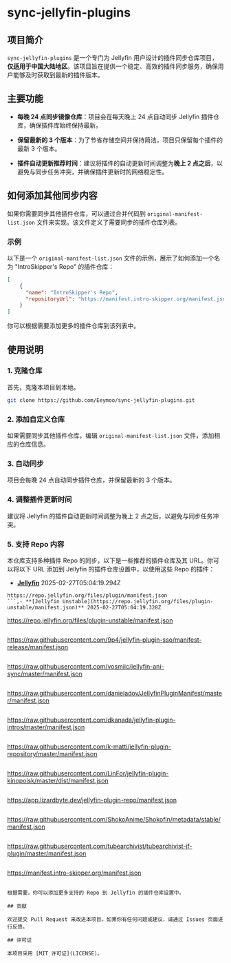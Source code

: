 # sync-jellyfin-plugins

## 项目简介

`sync-jellyfin-plugins` 是一个专门为 Jellyfin 用户设计的插件同步仓库项目，**仅适用于中国大陆地区**。该项目旨在提供一个稳定、高效的插件同步服务，确保用户能够及时获取到最新的插件版本。

## 主要功能

- **每晚 24 点同步镜像仓库**：项目会在每天晚上 24 点自动同步 Jellyfin 插件仓库，确保插件库始终保持最新。
  
- **保留最新的 3 个版本**：为了节省存储空间并保持简洁，项目只保留每个插件的最新 3 个版本。

- **插件自动更新推荐时间**：建议将插件的自动更新时间调整为**晚上 2 点之后**，以避免与同步任务冲突，并确保插件更新时的网络稳定性。

## 如何添加其他同步内容

如果你需要同步其他插件仓库，可以通过合并代码到 `original-manifest-list.json` 文件来实现。该文件定义了需要同步的插件仓库列表。

### 示例

以下是一个 `original-manifest-list.json` 文件的示例，展示了如何添加一个名为 "IntroSkipper's Repo" 的插件仓库：

```json
[
    {
      "name": "IntroSkipper's Repo",
      "repositoryUrl": "https://manifest.intro-skipper.org/manifest.json"
    }
]
```

你可以根据需要添加更多的插件仓库到该列表中。

## 使用说明

### 1. 克隆仓库
首先，克隆本项目到本地。

```bash
git clone https://github.com/Eeymoo/sync-jellyfin-plugins.git
```

### 2. 添加自定义仓库
如果需要同步其他插件仓库，编辑 `original-manifest-list.json` 文件，添加相应的仓库信息。

### 3. 自动同步
项目会每晚 24 点自动同步插件仓库，并保留最新的 3 个版本。

### 4. 调整插件更新时间
建议将 Jellyfin 的插件自动更新时间调整为晚上 2 点之后，以避免与同步任务冲突。

### 5. 支持 Repo 内容
本仓库支持多种插件 Repo 的同步，以下是一些推荐的插件仓库及其 URL。你可以将以下 URL 添加到 Jellyfin 的插件仓库设置中，以使用这些 Repo 的插件：

- **[Jellyfin](https://repo.jellyfin.org/files/plugin/manifest.json)** 2025-02-27T05:04:19.294Z
```
https://repo.jellyfin.org/files/plugin/manifest.json
```,- **[Jellyfin Unstable](https://repo.jellyfin.org/files/plugin-unstable/manifest.json)** 2025-02-27T05:04:19.328Z
```
https://repo.jellyfin.org/files/plugin-unstable/manifest.json
```,- **[9p4's Single-Sign-On (SSO) Repo](https://raw.githubusercontent.com/9p4/jellyfin-plugin-sso/manifest-release/manifest.json)** 2025-02-27T05:04:19.329Z
```
https://raw.githubusercontent.com/9p4/jellyfin-plugin-sso/manifest-release/manifest.json
```,- **[Ani-Sync Repo](https://raw.githubusercontent.com/vosmiic/jellyfin-ani-sync/master/manifest.json)** 2025-02-27T05:04:19.330Z
```
https://raw.githubusercontent.com/vosmiic/jellyfin-ani-sync/master/manifest.json
```,- **[danieladov's Repo](https://raw.githubusercontent.com/danieladov/JellyfinPluginManifest/master/manifest.json)** 2025-02-27T05:04:19.331Z
```
https://raw.githubusercontent.com/danieladov/JellyfinPluginManifest/master/manifest.json
```,- **[dkanada's Repo](https://raw.githubusercontent.com/dkanada/jellyfin-plugin-intros/master/manifest.json)** 2025-02-27T05:04:19.332Z
```
https://raw.githubusercontent.com/dkanada/jellyfin-plugin-intros/master/manifest.json
```,- **[k-matti's Repo](https://raw.githubusercontent.com/k-matti/jellyfin-plugin-repository/master/manifest.json)** 2025-02-27T05:04:19.333Z
```
https://raw.githubusercontent.com/k-matti/jellyfin-plugin-repository/master/manifest.json
```,- **[LinFor's Repo](https://raw.githubusercontent.com/LinFor/jellyfin-plugin-kinopoisk/master/dist/manifest.json)** 2025-02-27T05:04:19.334Z
```
https://raw.githubusercontent.com/LinFor/jellyfin-plugin-kinopoisk/master/dist/manifest.json
```,- **[LizardByte's Repo](https://app.lizardbyte.dev/jellyfin-plugin-repo/manifest.json)** 2025-02-27T05:04:19.335Z
```
https://app.lizardbyte.dev/jellyfin-plugin-repo/manifest.json
```,- **[ShokoAnime's Repo](https://raw.githubusercontent.com/ShokoAnime/Shokofin/metadata/stable/manifest.json)** 2025-02-27T05:04:19.336Z
```
https://raw.githubusercontent.com/ShokoAnime/Shokofin/metadata/stable/manifest.json
```,- **[TubeArchivist's Repo](https://raw.githubusercontent.com/tubearchivist/tubearchivist-jf-plugin/master/manifest.json)** 2025-02-27T05:04:19.337Z
```
https://raw.githubusercontent.com/tubearchivist/tubearchivist-jf-plugin/master/manifest.json
```,- **[IntroSkipper's Repo](https://manifest.intro-skipper.org/manifest.json)** 2025-02-27T05:04:19.338Z
```
https://manifest.intro-skipper.org/manifest.json
```

根据需要，你可以添加更多支持的 Repo 到 Jellyfin 的插件仓库设置中。

## 贡献

欢迎提交 Pull Request 来改进本项目。如果你有任何问题或建议，请通过 Issues 页面进行反馈。

## 许可证

本项目采用 [MIT 许可证](LICENSE)。
